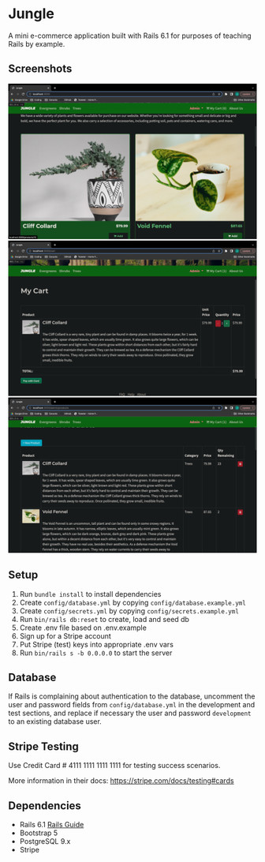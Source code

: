 # Jungle

A mini e-commerce application built with Rails 6.1 for purposes of teaching Rails by example.


## Screenshots
!["Frontpage"](https://github.com/Juelzlum/jungle/blob/master/pictures/Frontpage.png)
!["Cart"](https://github.com/Juelzlum/jungle/blob/master/pictures/Cart.png)
!["admin_Product"](https://github.com/Juelzlum/jungle/blob/master/pictures/Admin%20products.png)

## Setup

1. Run `bundle install` to install dependencies
2. Create `config/database.yml` by copying `config/database.example.yml`
3. Create `config/secrets.yml` by copying `config/secrets.example.yml`
4. Run `bin/rails db:reset` to create, load and seed db
5. Create .env file based on .env.example
6. Sign up for a Stripe account
7. Put Stripe (test) keys into appropriate .env vars
8. Run `bin/rails s -b 0.0.0.0` to start the server

## Database

If Rails is complaining about authentication to the database, uncomment the user and password fields from `config/database.yml` in the development and test sections, and replace if necessary the user and password `development` to an existing database user.

## Stripe Testing

Use Credit Card # 4111 1111 1111 1111 for testing success scenarios.

More information in their docs: <https://stripe.com/docs/testing#cards>

## Dependencies

- Rails 6.1 [Rails Guide](http://guides.rubyonrails.org/v6.1/)
- Bootstrap 5
- PostgreSQL 9.x
- Stripe
